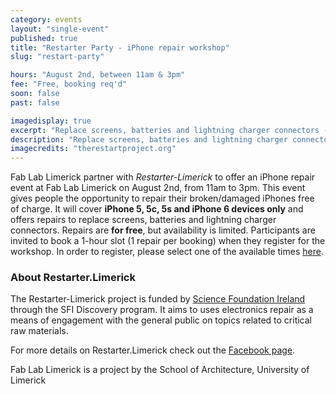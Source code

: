 ```yaml
---
category: events
layout: "single-event"
published: true
title: "Restarter Party - iPhone repair workshop"
slug: "restart-party"

hours: "August 2nd, between 11am & 3pm"
fee: "Free, booking req'd"
soon: false
past: false

imagedisplay: true
excerpt: "Replace screens, batteries and lightning charger connectors - repair broken/damaged iPhones free of charge, with our professional guidance"
description: "Replace screens, batteries and lightning charger connectors - repair broken/damaged iPhones free of charge, with our professional guidance"
imagecredits: "therestartproject.org"
---
```


Fab Lab Limerick partner with *Restarter-Limerick* to offer an iPhone repair event at Fab Lab Limerick on August 2nd, from 11am to 3pm. This event gives people the opportunity to repair their broken/damaged iPhones free of charge. It will cover **iPhone 5, 5c, 5s and iPhone 6 devices only** and offers repairs to replace screens, batteries and lightning charger connectors.
Repairs are **for free**, but availability is limited. Participants are invited to book a 1-hour slot (1 repair per booking) when they register for the workshop. In order to register, please select one of the available times [here](https://fablablimerick.ticketleap.com/iphone-restart-party/).

### About Restarter.Limerick
The Restarter-Limerick project is funded by [Science Foundation Ireland](http://www.sfi.ie/) through the SFI Discovery program. It aims to uses electronics repair as a means of engagement with the general public on topics related to critical raw materials.

For more details on Restarter.Limerick check out the [Facebook page](https://www.facebook.com/Restarter.Limerick).

Fab Lab Limerick is a project by the School of Architecture, University of Limerick
